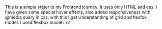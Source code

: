 This is a simple stater to my Frontend journey. 
It uses only HTML and css.
I have given some special hover effects,
also added responsiveness with @media query in css,
with this I get Understanding of grid and flexfox model.
I used flexbox model in it
